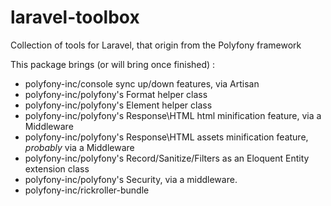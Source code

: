 # laravel-toolbox
Collection of tools for Laravel, that origin from the Polyfony framework


This package brings (or will bring once finished) : 
* polyfony-inc/console sync up/down features, via Artisan
* polyfony-inc/polyfony's Format helper class
* polyfony-inc/polyfony's Element helper class
* polyfony-inc/polyfony's Response\HTML html minification feature, via a Middleware
* polyfony-inc/polyfony's Response\HTML assets minification feature, *probably* via a Middleware
* polyfony-inc/polyfony's Record/Sanitize/Filters as an Eloquent Entity extension class
* polyfony-inc/polyfony's Security, via a middleware. 
* polyfony-inc/rickroller-bundle 

